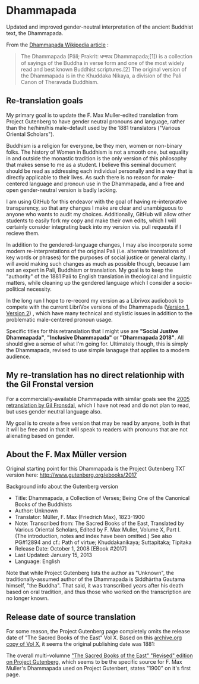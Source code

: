 # Dhammapada

Updated and improved gender-neutral interpretation of the ancient Buddhist text, the Dhammapada. 

From the [Dhammapada Wikipedia article](https://en.wikipedia.org/wiki/Dhammapada) : 

> The Dhammapada (Pāli; Prakrit: धम्मपद Dhammapada;[1]) is a collection of sayings of the Buddha in verse form and one of the most widely read and best known Buddhist scriptures.[2] The original version of the Dhammapada is in the Khuddaka Nikaya, a division of the Pali Canon of Theravada Buddhism.

## Re-translation goals

My primary goal is to update the F. Max Muller-edited translation from Project Gutenberg to have gender neutral pronouns and language, rather than the he/him/his male-default used by the 1881 translators ("Various Oriental Scholars"). 

Buddhism is a religion for everyone, be they men, women or non-binary folks. The history of Women in Buddhism is not a smooth one, but equality in and outside the monastic tradition is the only version of this philosophy that makes sense to me as a student. I believe this seminal document should be read as addressing each individual personally and in a way that is directly applicable to their lives. As such there is no reason for male-centered language and pronoun use in the Dhammapada, and a free and open gender-neutral version is badly lacking.

I am using GitHub for this endeavor with the goal of having re-interprative transparency, so that any changes I make are clear and unambiguous to anyone who wants to audit my choices. Additionally, GitHub will allow other students to easily fork my copy and make their own edits, which I will certainly consider integrating back into my version via. pull requests if I recieve them. 

In addition to the gendered-language changes, I may also incorporate some modern re-interpretations of the original Pali (i.e. alternate translations of key words or phrases) for the purposes of social justice or general clarity. I will avoid making such changes as much as possible though, because I am not an expert in Pali, Buddhism or translation. My goal is to keep the "authority" of the 1881 Pali to English translation in theological and linguistic matters, while cleaning up the gendered language which I consider a socio-political necessity. 

In the long run I hope to re-record my version as a Librivox audiobook to compete with the current LibriVox versions of the Dhammapada ([Version 1](https://librivox.org/the-dhammapada-translated-by-f-max-mueller/), [Version 2](https://librivox.org/the-dhammapada-version-2-by-unknown/)) , which have many technical and stylistic issues in addition to the problematic male-centered pronoun usage.

Specific titles for this retranslation that I might use are **"Social Justive Dhammapada"**, **"Inclusive Dhammapada"** or **"Dhammapada 2018"**. All should give a sense of what I'm going for. Ultimately though, this is simply the Dhammapada, revised to use simple lanaguge that applies to a modern audience.  

## My re-translation has no direct relationhip with the Gil Fronstal version

For a commercially-available Dhammapada with similar goals see the [2005 retranslation by Gil Fronsdal](https://www.publishersweekly.com/978-1-59030-211-8), which I have not read and do not plan to read, but uses gender neutral language also. 

My goal is to create a free version that may be read by anyone, both in that it will be free and in that it will speak to readers with pronouns that are not alienating based on gender. 

## About the F. Max Müller version 

Original starting point for this Dhammapada is the Project Gutenberg TXT version here: http://www.gutenberg.org/ebooks/2017

Background info about the Gutenberg version
  
* Title: Dhammapada, a Collection of Verses; Being One of the Canonical Books of the Buddhists
* Author: Unknown
* Translator: Müller, F. Max (Friedrich Max), 1823-1900
* Note: Transcribed from: The Sacred Books of the East, Translated by Various Oriental Scholars, Edited by F. Max Muller, Volume X, Part I.  (The introduction, notes and index have been omitted.) See also PG#12894 and cf.: Path of virtue; Khuddakanikaya; Suttapitaka; Tipitaka
* Release Date: October 1, 2008 [EBook #2017]
* Last Updated: January 15, 2013
* Language: English

Note that while Project Gutenberg lists the author as "Unknown", the traditionally-assumed author of the Dhammapada is Siddhārtha Gautama himself, "the Buddha". That said, it was transcribed years after his death based on oral tradition, and thus those who worked on the transcription are no longer known. 

## Release date of source translation

For some reason, the Project Gutenberg page completely omits the release date of "The Sacred Books of the East" Vol X. Based on this [archive.org copy of Vol X](https://archive.org/stream/SacredBooksEastVariousOrientalScholarsWithIndex.50VolsMaxMuller/10.SacredBooksEast.VarOrSch.v10.Muller.Bud.Mull.Fausb.p1.Dhamm.p2.SutNip.TrPali.Oxf.1881.#page/n9/mode/2up), it seems the original publishing date was 1881: 

The overall multi-volumne ["The Sacred Books of the East" "Revised" edition on Project Gutenberg](http://www.gutenberg.org/files/12894/12894-h/12894-h.htm), which seems to be the specific source for F. Max Muller's Dhammapada used on Project Gutenbert, states "1900" on it's first page. 
